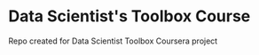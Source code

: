 Data Scientist's Toolbox Course
=============

Repo created for Data Scientist Toolbox Coursera project
